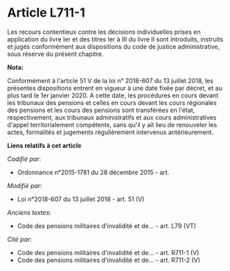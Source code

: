# Article L711-1

Les recours contentieux contre les décisions individuelles prises en application du livre Ier et des titres Ier à III du
livre II sont introduits, instruits et jugés conformément aux dispositions du code de justice administrative, sous réserve du
présent chapitre.

**Nota:**

Conformément à l'article 51 V de la loi n° 2018-607 du 13 juillet 2018, les présentes dispositions entrent en vigueur à une
date fixée par décret, et au plus tard le 1er janvier 2020. A cette date, les procédures en cours devant les tribunaux des
pensions et celles en cours devant les cours régionales des pensions et les cours des pensions sont transférées en l'état,
respectivement, aux tribunaux administratifs et aux cours administratives d'appel territorialement compétents, sans qu'il y
ait lieu de renouveler les actes, formalités et jugements régulièrement intervenus antérieurement.

**Liens relatifs à cet article**

_Codifié par_:

  - Ordonnance n°2015-1781 du 28 décembre 2015 - art.

_Modifié par_:

  - Loi n°2018-607 du 13 juillet 2018 - art. 51 (V)

_Anciens textes_:

  - Code des pensions militaires d'invalidité et de... - art. L79 (VT)

_Cité par_:

  - Code des pensions militaires d'invalidité et de... - art. R711-1 (V)
  - Code des pensions militaires d'invalidité et de... - art. R711-2 (V)
